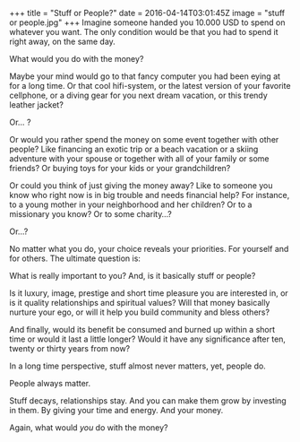 +++
title = "Stuff or People?"
date = 2016-04-14T03:01:45Z
image = "stuff or people.jpg"
+++
Imagine someone handed you 10.000 USD to spend on whatever you want. The only condition would be that you had to spend it right away, on the same day.

What would you do with the money?

Maybe your mind would go to that fancy computer you had been eying at for a long time. Or that cool hifi-system, or the latest version of your favorite cellphone, or a diving gear for you next dream vacation, or this trendy leather jacket?

Or… ?

Or would you rather spend the money on some event together with other people? Like financing an exotic trip or a beach vacation or a skiing adventure with your spouse or together with all of your family or some friends? Or buying toys for your kids or your grandchildren?

Or could you think of just giving the money away? Like to someone you know who right now is in big trouble and needs financial help? For instance, to a young mother in your neighborhood and her children? Or to a missionary you know? Or to some charity…?

Or…?

No matter what you do, your choice reveals your priorities. For yourself and for others. The ultimate question is:

What is really important to you? And, is it basically stuff or people?

Is it luxury, image, prestige and short time pleasure you are interested in, or is it quality relationships and spiritual values? Will that money basically nurture your ego, or will it help you build community and bless others?

And finally, would its benefit be consumed and burned up within a short time or would it last a little longer? Would it have any significance after ten, twenty or thirty years from now?

In a long time perspective, stuff almost never matters, yet, people do.

People always matter.

Stuff decays, relationships stay. And you can make them grow by investing in them. By giving your time and energy. And your money.

Again, what would *you* do with the money?

